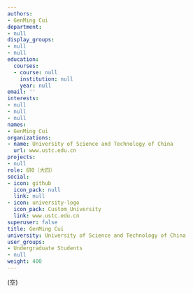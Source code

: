 ```yaml
---
authors:
- GenMing Cui
department:
- null
display_groups:
- null
- null
education:
  courses:
  - course: null
    institution: null
    year: null
email: ''
interests:
- null
- null
- null
names:
- GenMing Cui
organizations:
- name: University of Science and Technology of China
  url: www.ustc.edu.cn
projects:
- null
role: 研0（大四）
social:
- icon: github
  icon_pack: null
  link: null
- icon: university-logo
  icon_pack: Custom_University
  link: www.ustc.edu.cn
superuser: false
title: GenMing Cui
university: University of Science and Technology of China
user_groups:
- Undergraduate Students
- null
weight: 400
---
```


(空)
